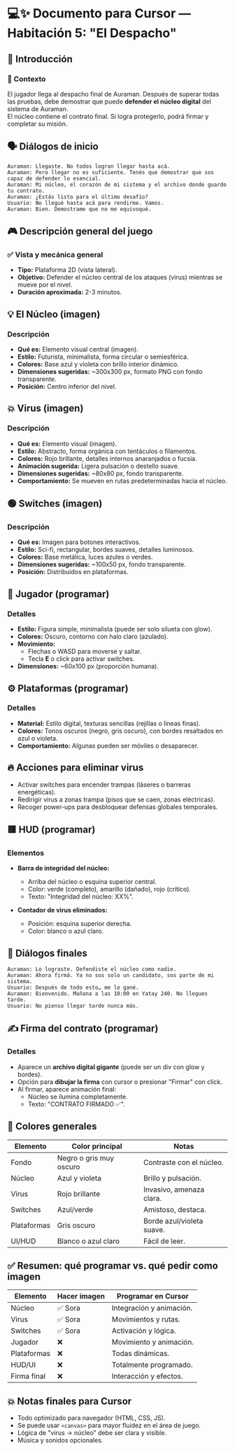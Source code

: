 
# 💻✨ Documento para Cursor — Habitación 5: "El Despacho"

## 🏢 Introducción

### 🎯 Contexto

El jugador llega al despacho final de Auraman. Después de superar todas las pruebas, debe demostrar que puede **defender el núcleo digital** del sistema de Auraman.  
El núcleo contiene el contrato final. Si logra protegerlo, podrá firmar y completar su misión.

## 🗣️ Diálogos de inicio

```
Auraman: Llegaste. No todos logran llegar hasta acá.
Auraman: Pero llegar no es suficiente. Tenés que demostrar que sos capaz de defender lo esencial.
Auraman: Mi núcleo, el corazón de mi sistema y el archivo donde guardo tu contrato.
Auraman: ¿Estás listo para el último desafío?
Usuario: No llegué hasta acá para rendirme. Vamos.
Auraman: Bien. Demostrame que no me equivoqué.
```

## 🎮 Descripción general del juego

### ✅ Vista y mecánica general

- **Tipo:** Plataforma 2D (vista lateral).
- **Objetivo:** Defender el núcleo central de los ataques (virus) mientras se mueve por el nivel.
- **Duración aproximada:** 2-3 minutos.

## 💡 El Núcleo (imagen)

### Descripción

- **Qué es:** Elemento visual central (imagen).
- **Estilo:** Futurista, minimalista, forma circular o semiesférica.
- **Colores:** Base azul y violeta con brillo interior dinámico.
- **Dimensiones sugeridas:** ~300x300 px, formato PNG con fondo transparente.
- **Posición:** Centro inferior del nivel.

## 💥 Virus (imagen)

### Descripción

- **Qué es:** Elemento visual (imagen).
- **Estilo:** Abstracto, forma orgánica con tentáculos o filamentos.
- **Colores:** Rojo brillante, detalles internos anaranjados o fucsia.
- **Animación sugerida:** Ligera pulsación o destello suave.
- **Dimensiones sugeridas:** ~80x80 px, fondo transparente.
- **Comportamiento:** Se mueven en rutas predeterminadas hacia el núcleo.

## 🟢 Switches (imagen)

### Descripción

- **Qué es:** Imagen para botones interactivos.
- **Estilo:** Sci-fi, rectangular, bordes suaves, detalles luminosos.
- **Colores:** Base metálica, luces azules o verdes.
- **Dimensiones sugeridas:** ~100x50 px, fondo transparente.
- **Posición:** Distribuidos en plataformas.

## 🏃 Jugador (programar)

### Detalles

- **Estilo:** Figura simple, minimalista (puede ser solo silueta con glow).
- **Colores:** Oscuro, contorno con halo claro (azulado).
- **Movimiento:**
  - Flechas o WASD para moverse y saltar.
  - Tecla **E** o click para activar switches.
- **Dimensiones:** ~60x100 px (proporción humana).

## ⚙️ Plataformas (programar)

### Detalles

- **Material:** Estilo digital, texturas sencillas (rejillas o líneas finas).
- **Colores:** Tonos oscuros (negro, gris oscuro), con bordes resaltados en azul o violeta.
- **Comportamiento:** Algunas pueden ser móviles o desaparecer.

## 🔥 Acciones para eliminar virus

- Activar switches para encender trampas (láseres o barreras energéticas).
- Redirigir virus a zonas trampa (pisos que se caen, zonas eléctricas).
- Recoger power-ups para desbloquear defensas globales temporales.

## 🟥 HUD (programar)

### Elementos

- **Barra de integridad del núcleo:**
  - Arriba del núcleo o esquina superior central.
  - Color: verde (completo), amarillo (dañado), rojo (crítico).
  - Texto: "Integridad del núcleo: XX%".

- **Contador de virus eliminados:**
  - Posición: esquina superior derecha.
  - Color: blanco o azul claro.

## 💬 Diálogos finales

```
Auraman: Lo lograste. Defendiste el núcleo como nadie.
Auraman: Ahora firmá. Ya no sos solo un candidato, sos parte de mi sistema.
Usuario: Después de todo esto… me lo gané.
Auraman: Bienvenido. Mañana a las 10:00 en Yatay 240. No llegues tarde.
Usuario: No pienso llegar tarde nunca más.
```

## ✍️ Firma del contrato (programar)

### Detalles

- Aparece un **archivo digital gigante** (puede ser un div con glow y bordes).
- Opción para **dibujar la firma** con cursor o presionar "Firmar" con click.
- Al firmar, aparece animación final:
  - Núcleo se ilumina completamente.
  - Texto: "CONTRATO FIRMADO ✅".

## 🎨 Colores generales

| Elemento        | Color principal    | Notas                       |
|-----------------|--------------------|-----------------------------|
| Fondo           | Negro o gris muy oscuro | Contraste con el núcleo. |
| Núcleo          | Azul y violeta     | Brillo y pulsación.        |
| Virus           | Rojo brillante     | Invasivo, amenaza clara.   |
| Switches        | Azul/verde         | Amistoso, destaca.         |
| Plataformas     | Gris oscuro        | Borde azul/violeta suave. |
| UI/HUD          | Blanco o azul claro | Fácil de leer.            |

## ✅ Resumen: qué programar vs. qué pedir como imagen

| Elemento        | Hacer imagen  | Programar en Cursor            |
|-----------------|---------------|-------------------------------|
| Núcleo          | ✅ Sora     | Integración y animación.    |
| Virus           | ✅ Sora     | Movimientos y rutas.        |
| Switches        | ✅ Sora     | Activación y lógica.       |
| Jugador         | ❌          | Movimiento y animación.    |
| Plataformas     | ❌          | Todas dinámicas.          |
| HUD/UI         | ❌          | Totalmente programado.    |
| Firma final    | ❌          | Interacción y efectos.    |

## 💥 Notas finales para Cursor

- Todo optimizado para navegador (HTML, CSS, JS).
- Se puede usar `<canvas>` para mayor fluidez en el área de juego.
- Lógica de "virus → núcleo" debe ser clara y visible.
- Música y sonidos opcionales.
